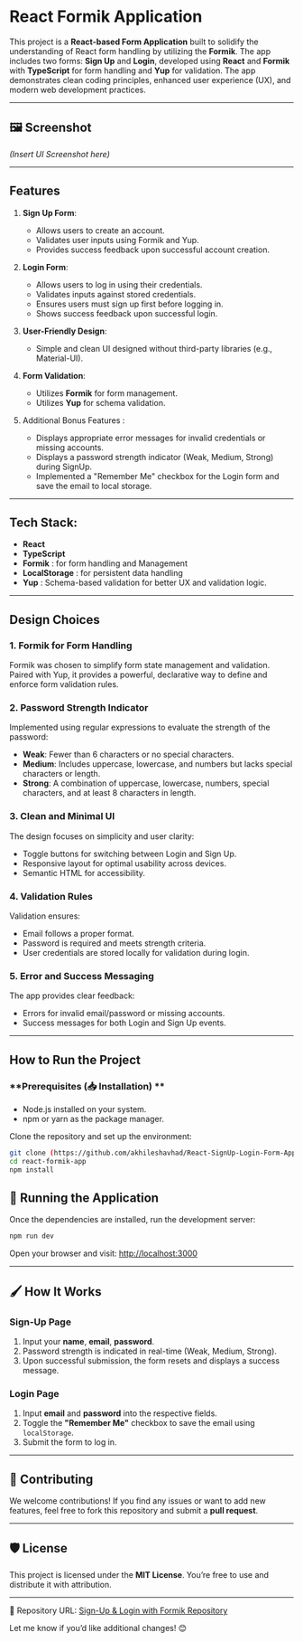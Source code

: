# React Formik Application

This project is a **React-based Form Application** built to solidify the understanding of React form handling by utilizing the **Formik**. The app includes two forms: **Sign Up** and **Login**, developed using **React** and **Formik** with **TypeScript** for form handling and **Yup** for validation. The app demonstrates clean coding principles, enhanced user experience (UX), and modern web development practices.

---


## 🖼️ Screenshot

*(Insert UI Screenshot here)*

---


## **Features**
1. **Sign Up Form**:
   - Allows users to create an account.
   - Validates user inputs using Formik and Yup.
   - Provides success feedback upon successful account creation.

2. **Login Form**:
   - Allows users to log in using their credentials.
   - Validates inputs against stored credentials.
   - Ensures users must sign up first before logging in.
   - Shows success feedback upon successful login.

3. **User-Friendly Design**:
   - Simple and clean UI designed without third-party libraries (e.g., Material-UI).
   

4. **Form Validation**:
   - Utilizes **Formik** for form management.
   - Utilizes **Yup** for schema validation.

5. Additional Bonus Features :
   - Displays appropriate error messages for invalid credentials or missing accounts.
   - Displays a password strength indicator (Weak, Medium, Strong) during SignUp.
   - Implemented a "Remember Me" checkbox for the Login form and save the email to local storage.

---

## **Tech Stack**:
   - **React**
   - **TypeScript** 
   - **Formik** : for form handling and Management
   - **LocalStorage** : for persistent data handling
   - **Yup** : Schema-based validation for better UX and validation logic.

---

## **Design Choices**
### 1. **Formik for Form Handling**
Formik was chosen to simplify form state management and validation. Paired with Yup, it provides a powerful, declarative way to define and enforce form validation rules.

### 2. **Password Strength Indicator**
Implemented using regular expressions to evaluate the strength of the password:
   - **Weak**: Fewer than 6 characters or no special characters.
   - **Medium**: Includes uppercase, lowercase, and numbers but lacks special characters or length.
   - **Strong**: A combination of uppercase, lowercase, numbers, special characters, and at least 8 characters in length.

### 3. **Clean and Minimal UI**
The design focuses on simplicity and user clarity:
   - Toggle buttons for switching between Login and Sign Up.
   - Responsive layout for optimal usability across devices.
   - Semantic HTML for accessibility.

### 4. **Validation Rules**
Validation ensures:
   - Email follows a proper format.
   - Password is required and meets strength criteria.
   - User credentials are stored locally for validation during login.

### 5. **Error and Success Messaging**
The app provides clear feedback:
   - Errors for invalid email/password or missing accounts.
   - Success messages for both Login and Sign Up events.

---

## **How to Run the Project**

### **Prerequisites (📥 Installation) **
- Node.js installed on your system.
- npm or yarn as the package manager.

Clone the repository and set up the environment:

   ```bash
   git clone (https://github.com/akhileshavhad/React-SignUp-Login-Form-App-with-Formik.git)
   cd react-formik-app
   npm install
   ```

## 🚀 Running the Application

Once the dependencies are installed, run the development server:

   ```bash
   npm run dev
   ``` 
   Open your browser and visit:
   [http://localhost:3000](http://localhost:3000)

---

## 🖌️ How It Works

### Sign-Up Page
1. Input your **name**, **email**, **password**.
2. Password strength is indicated in real-time (Weak, Medium, Strong).
3. Upon successful submission, the form resets and displays a success message.

### Login Page
1. Input **email** and **password** into the respective fields.
2. Toggle the **"Remember Me"** checkbox to save the email using `localStorage`.
3. Submit the form to log in.

---

## 🤝 Contributing

We welcome contributions! If you find any issues or want to add new features, feel free to fork this repository and submit a **pull request**.

---

## 🛡️ License

This project is licensed under the **MIT License**. You’re free to use and distribute it with attribution.

---

🔗 Repository URL: [Sign-Up & Login with Formik Repository]((https://github.com/akhileshavhad/React-SignUp-Login-Form-App-with-Formik.git))

Let me know if you’d like additional changes! 😊
